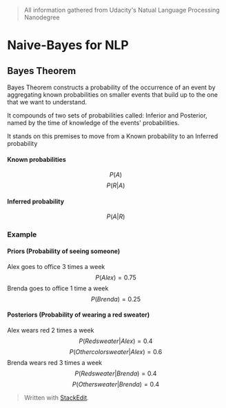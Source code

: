> All information gathered from Udacity's Natual Language Processing Nanodegree

# Naive-Bayes for NLP

## Bayes Theorem

Bayes Theorem constructs a probability of the occurrence of an event by aggregating known probabilities on smaller events that build up to the one that we want to understand.

It compounds of two sets of probabilities called: Inferior and Posterior, named by the time of knowledge of the events' probabilities.

It stands on this premises to move from a Known probability to an Inferred probability

#### Known probabilities
$$
P(A)
$$
$$
P(R|A)
$$

#### Inferred probability
$$
P(A|R)
$$

### Example

#### Priors (Probability of seeing someone)
Alex goes to office 3 times a week
$$P(Alex) = 0.75$$
Brenda goes to office 1 time a week
$$P(Brenda)=0.25$$

#### Posteriors (Probability of wearing a red sweater)
Alex wears red 2 times a week
$$P(Red sweater|Alex) = 0.4 $$
$$ P(Other color sweater|Alex) = 0.6$$
Brenda wears red 3 times a week
$$P(Red sweater|Brenda) = 0.4$$
$$P(Other sweater|Brenda) = 0.4$$



> Written with [StackEdit](https://stackedit.io/).
<!--stackedit_data:
eyJoaXN0b3J5IjpbMTE5NTUzNDU3LC0yMDUyNzQ4NDU5LDk0OT
Y3MzA0Ml19
-->